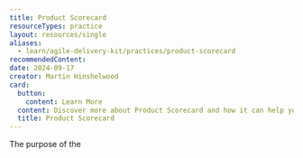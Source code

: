 ```yaml
---
title: Product Scorecard
resourceTypes: practice
layout: resources/single
aliases:
  - learn/agile-delivery-kit/practices/product-scorecard
recommendedContent:
date: 2024-09-17
creator: Martin Hinshelwood
card:
  button:
    content: Learn More
  content: Discover more about Product Scorecard and how it can help you in your Agile journey!
  title: Product Scorecard
---
```


The purpose of the
